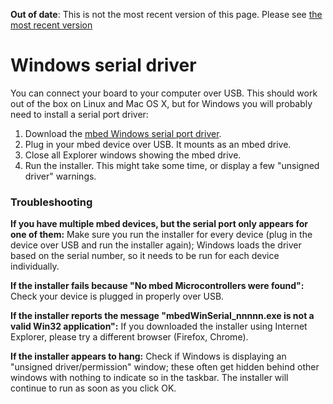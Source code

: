 <span class="warnings">**Out of date**: This is not the most recent version of this page. Please see [the most recent version](y)</span>
# Windows serial driver

You can connect your board to your computer over USB. This should work out of the box on Linux and Mac OS X, but for Windows you will probably need to install a serial port driver:

1. Download the [mbed Windows serial port driver](http://developer.mbed.org/media/downloads/drivers/mbedWinSerial_16466.exe).
1. Plug in your mbed device over USB. It mounts as an mbed drive.
1. Close all Explorer windows showing the mbed drive.
1. Run the installer. This might take some time, or display a few "unsigned driver" warnings.

### Troubleshooting

**If you have multiple mbed devices, but the serial port only appears for one of them:** Make sure you run the installer for every device (plug in the device over USB and run the installer again); Windows loads the driver based on the serial number, so it needs to be run for each device individually.

**If the installer fails because "No mbed Microcontrollers were found":** Check your device is plugged in properly over USB.

**If the installer reports the message "mbedWinSerial_nnnnn.exe is not a valid Win32 application":** If you downloaded the installer using Internet Explorer, please try a different browser (Firefox, Chrome).

**If the installer appears to hang:** Check if Windows is displaying an "unsigned driver/permission" window; these often get hidden behind other windows with nothing to indicate so in the taskbar. The installer will continue to run as soon as you click OK.
